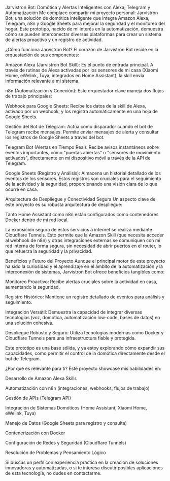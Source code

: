 Jarvistron Bot: Domótica y Alertas Inteligentes con Alexa, Telegram y Automatización
Me complace compartir mi proyecto personal: Jarvistron Bot, una solución de domótica inteligente que integra Amazon Alexa, Telegram, n8n y Google Sheets para mejorar la seguridad y el monitoreo del hogar. Este prototipo, nacido de mi interés en la automatización, demuestra cómo se pueden interconectar diversas plataformas para crear un sistema de alertas proactivo y un registro de actividad.

¿Cómo funciona Jarvistron Bot?
El corazón de Jarvistron Bot reside en la orquestación de sus componentes:

Amazon Alexa (Jarvistron Bot Skill): Es el punto de entrada principal. A través de rutinas de Alexa activadas por los sensores de mi casa (Xiaomi Home, eWelink, Tuya, integrados en Home Assistant), la skill envía información relevante a mi sistema.

n8n (Automatización y Conexión): Este orquestador clave maneja dos flujos de trabajo principales:

Webhook para Google Sheets: Recibe los datos de la skill de Alexa, activado por un webhook, y los registra automáticamente en una hoja de Google Sheets.

Gestión del Bot de Telegram: Actúa como disparador cuando el bot de Telegram recibe mensajes. Permite enviar mensajes de alerta y consultar los registros de Google Sheets a través del bot.

Telegram Bot (Alertas en Tiempo Real): Recibe avisos instantáneos sobre eventos importantes, como "puertas abiertas" o "sensores de movimiento activados", directamente en mi dispositivo móvil a través de la API de Telegram.

Google Sheets (Registro y Análisis): Almacena un historial detallado de los eventos de los sensores. Estos registros son cruciales para el seguimiento de la actividad y la seguridad, proporcionando una visión clara de lo que ocurre en casa.

Arquitectura de Despliegue y Conectividad Segura
Un aspecto clave de este proyecto es su robusta arquitectura de despliegue:

Tanto Home Assistant como n8n están configurados como contenedores Docker dentro de mi red local.

La exposición segura de estos servicios a internet se realiza mediante Cloudflare Tunnels. Esto permite que la Amazon Skill (que necesita acceder al webhook de n8n) y otras integraciones externas se comuniquen con mi red interna de forma segura, sin necesidad de abrir puertos en el router, lo que refuerza la seguridad y la privacidad.

Beneficios y Futuro del Proyecto
Aunque el principal motor de este proyecto ha sido la curiosidad y el aprendizaje en el ámbito de la automatización y la interconexión de sistemas, Jarvistron Bot ofrece beneficios tangibles como:

Monitoreo Proactivo: Recibe alertas cruciales sobre la actividad en casa, aumentando la seguridad.

Registro Histórico: Mantiene un registro detallado de eventos para análisis y seguimiento.

Integración Versátil: Demuestra la capacidad de integrar diversas tecnologías (voz, domótica, automatización low-code, bases de datos) en una solución cohesiva.

Despliegue Robusto y Seguro: Utiliza tecnologías modernas como Docker y Cloudflare Tunnels para una infraestructura fiable y protegida.

Este prototipo es una base sólida, y ya estoy explorando cómo expandir sus capacidades, como permitir el control de la domótica directamente desde el bot de Telegram.

¿Por qué es relevante para ti?
Este proyecto showcase mis habilidades en:

Desarrollo de Amazon Alexa Skills

Automatización con n8n (integraciones, webhooks, flujos de trabajo)

Gestión de APIs (Telegram API)

Integración de Sistemas Domóticos (Home Assistant, Xiaomi Home, eWelink, Tuya)

Manejo de Datos (Google Sheets para registro y consulta)

Contenerización con Docker

Configuración de Redes y Seguridad (Cloudflare Tunnels)

Resolución de Problemas y Pensamiento Lógico

Si buscas un perfil con experiencia práctica en la creación de soluciones innovadoras y automatizadas, o si te interesa discutir posibles aplicaciones de esta tecnología, no dudes en contactarme.
